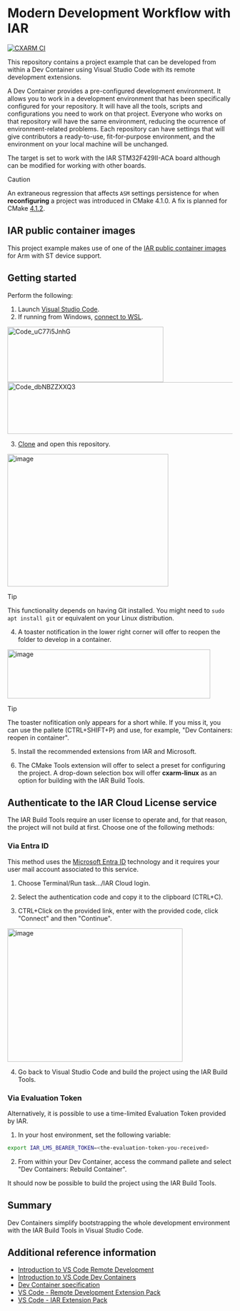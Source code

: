 # Modern Development Workflow with IAR
[![CXARM CI](https://github.com/iarsystems/modern-workflow/actions/workflows/iar.yaml/badge.svg)](https://github.com/iarsystems/modern-workflow/actions/workflows/iar.yaml)

This repository contains a project example that can be developed from within a Dev Container using Visual Studio Code with its remote development extensions.

A Dev Container provides a pre-configured development environment. It allows you to work in a development environment that has been specifically configured for your repository. It will have all the tools, scripts and configurations you need to work on that project. Everyone who works on that repository will have the same environment, reducing the ocurrence of environment-related problems. Each repository can have settings that will give contributors a ready-to-use, fit-for-purpose environment, and the environment on your local machine will be unchanged.

The target is set to work with the IAR STM32F429II-ACA board although can be modified for working with other boards.

>[!CAUTION]
>An extraneous regression that affects `ASM` settings persistence for when __reconfiguring__ a project was introduced in CMake 4.1.0. A fix is planned for CMake [4.1.2](https://gitlab.kitware.com/cmake/cmake/-/merge_requests/11160).

## IAR public container images
This project example makes use of one of the [IAR public container images](https://github.com/iarsystems/containers) for Arm with ST device support.

## Getting started
Perform the following:

1. Launch [Visual Studio Code](https://code.visualstudio.com/).
2. If running from Windows, [connect to WSL](https://code.visualstudio.com/docs/remote/wsl).

<img width="349" height="124" alt="Code_uC77i5JnhG" src="https://github.com/user-attachments/assets/00be3f75-48d2-45e3-baf1-74dd9fc540bb" />
<img width="603" height="116" alt="Code_dbNBZZXXQ3" src="https://github.com/user-attachments/assets/014f5ace-220b-497d-a7e2-518deaa3c22d" />

3. [Clone](https://code.visualstudio.com/docs/sourcecontrol/overview) and open this repository.

<img width="360" height="297" alt="image" src="https://github.com/user-attachments/assets/efa87139-54d0-4978-beb4-e8dce4316734" />

>[!TIP]
>This functionality depends on having Git installed. You might need to `sudo apt install git` or equivalent on your Linux distribution.

4. A toaster notification in the lower right corner will offer to reopen the folder to develop in a container.

<img width="454" height="110" alt="image" src="https://github.com/user-attachments/assets/7435a085-77a1-42bc-8bab-94a70495a987" />

>[!TIP]
>The toaster nofitication only appears for a short while. If you miss it, you can use the pallete (CTRL+SHIFT+P) and use, for example, "Dev Containers: reopen in container".

5. Install the recommended extensions from IAR and Microsoft.

6. The CMake Tools extension will offer to select a preset for configuring the project. A drop-down selection box will offer __cxarm-linux__ as an option for building with the IAR Build Tools.

## Authenticate to the IAR Cloud License service
The IAR Build Tools require an user license to operate and, for that reason, the project will not build at first. Choose one of the following methods:
### Via Entra ID
This method uses the [Microsoft Entra ID](https://learn.microsoft.com/en-us/entra/fundamentals/whatis) technology and it requires your user mail account associated to this service.
1. Choose Terminal/Run task.../IAR Cloud login.

2. Select the authentication code and copy it to the clipboard (CTRL+C). 

3. CTRL+Click on the provided link, enter with the provided code, click "Connect" and then "Continue".

<img width="392" height="299" alt="image" src="https://github.com/user-attachments/assets/0ff718b8-4c43-4ad7-a91d-e6d5cb1dd63d" />

4. Go back to Visual Studio Code and build the project using the IAR Build Tools.

### Via Evaluation Token
Alternatively, it is possible to use a time-limited Evaluation Token provided by IAR.
1. In your host environment, set the following variable:
```bash
export IAR_LMS_BEARER_TOKEN=<the-evaluation-token-you-received>
```
2. From within your Dev Container, access the command pallete and select "Dev Containers: Rebuild Container".

It should now be possible to build the project using the IAR Build Tools.

## Summary
Dev Containers simplify bootstrapping the whole development environment with the IAR Build Tools in Visual Studio Code.

## Additional reference information
- [Introduction to VS Code Remote Development](https://code.visualstudio.com/docs/remote/remote-overview)
- [Introduction to VS Code Dev Containers](https://code.visualstudio.com/docs/devcontainers/containers)
- [Dev Container specification](https://containers.dev/)
- [VS Code - Remote Development Extension Pack](https://marketplace.visualstudio.com/items?itemName=ms-vscode-remote.vscode-remote-extensionpack)
- [VS Code - IAR Extension Pack](https://marketplace.visualstudio.com/items?itemName=iarsystems.iar-extension-pack)

